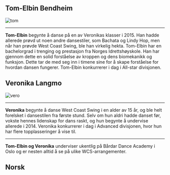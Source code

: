## Tom-Elbin Bendheim

![tom](/pics/tom.jpeg)

---

**Tom-Elbin** begynte å danse på en av Veronikas klasser i 2015. Han hadde allerede prøvd ut noen andre dansestiler, som Bachata og Lindy Hop, men når han prøvde West Coast Swing, ble han virkelig hekta. Tom-Elbin har en bachelorgrad i trenging og prestasjon fra Norges Idrettshøyskole. Han har gjennom dette en solid forståelse av kroppen og dens biomekanikk og funksjon. Dette tar de med seg inn i timene sine for å skape forståelse for hvordan dansen fungerer. Tom-Elbin konkurrerer i dag i All-star divisjonen.

## Veronika Langmo

![vero](/pics/vero.jpeg)

---

**Veronika** begynte å danse West Coast Swing i en alder av 15 år, og ble helt forelsket i dansestilen fra første stund. Selv om hun aldri hadde danset før, vokste hennes lidenskap for dans raskt, og hun begynte å undervise allerede i 2014. Veronika konkurrerer i dag i Advanced divisjonen, hvor hun har flere topplasseringer å vise til.

---

**Tom-Elbin og Veronika** underviser ukentlig på Bårdar Dance Academy i Oslo og er nesten alltid å se på ulike WCS-arrangementer.

## Norsk
